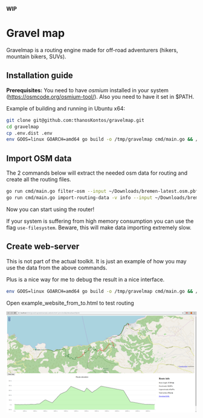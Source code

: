 **WIP**

# Gravel map

Gravelmap is a routing engine made for off-road adventurers (hikers, mountain bikers, SUVs).

## Installation guide

**Prerequisites:** You need to have *osmium* installed in your system (https://osmcode.org/osmium-tool/). Also you need to have it set in $PATH.

Example of building and running in Ubuntu x64:

```bash
git clone git@github.com:thanosKontos/gravelmap.git
cd gravelmap
cp .env.dist .env
env GOOS=linux GOARCH=amd64 go build -o /tmp/gravelmap cmd/main.go && /tmp/gravelmap version
```

## Import OSM data

The 2 commands below will extract the needed osm data for routing and create all the routing files.

```bash
go run cmd/main.go filter-osm --input ~/Downloads/bremen-latest.osm.pbf --output ~/Downloads/bremen_for_routing.osm.pbf
go run cmd/main.go import-routing-data -v info --input ~/Downloads/bremen_for_routing.osm.pbf
```

Now you can start using the router!

If your system is suffering from high memory consumption you can use the flag `use-filesystem`. Beware, this will make data importing extremely slow.

## Create web-server

This is not part of the actual toolkit. It is just an example of how you may use the data from the above commands.

Plus is a nice way for me to debug the result in a nice interface.

```bash
env GOOS=linux GOARCH=amd64 go build -o /tmp/gravelmap cmd/main.go && /tmp/gravelmap create-web-server
```

Open example_website_from_to.html to test routing

![](resources/example_website.png)
